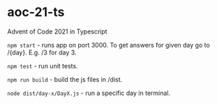 # aoc-21-ts
Advent of Code 2021 in Typescript

`npm start` - runs app on port 3000. To get answers for given day go to /{day}. E.g. /3 for day 3.

`npm test` - run unit tests.

`npm run build` - build the js files in /dist.

`node dist/day-x/DayX.js` - run a specific day in terminal.
